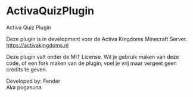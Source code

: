# ActivaQuizPlugin

 Activa Quiz Plugin

Deze plugin is in development voor de Activa Kingdoms Minecraft Server. \
https://activakingdoms.nl


Deze plugin valt onder de MIT License. 
Wil je gebruik maken van deze code, of een fork maken van de plugin, voel je vrij maar vergeet geen credits te geven.

Developed by:
Fender \
Aka pogasuna.